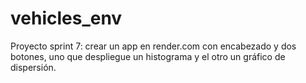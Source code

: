 # vehicles_env
Proyecto sprint 7: crear un app en render.com con encabezado y dos botones, uno que despliegue un histograma y el otro un gráfico de dispersión.
